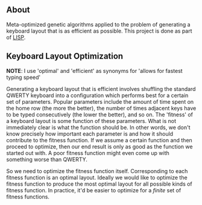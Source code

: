 About
-----
Meta-optimized genetic algorithms applied to the problem of generating a keyboard layout that is as efficient as possible. This project is done as part of [LISP](http://lispinsummerprojects.org).

Keyboard Layout Optimization
----------------------------

**NOTE**: I use 'optimal' and 'efficient' as synonyms for 'allows for fastest typing speed'

Generating a keyboard layout that is efficient involves shuffling the standard QWERTY keyboard into a configuration which performs best for a certain set of parameters. Popular parameters include the amount of time spent on the home row (the more the better), the number of times adjacent keys have to be typed consecutively (the lower the better), and so on. The 'fitness' of a keyboard layout is some function of these parameters. What is not immediately clear is what the function should be. In other words, we don't know precisely how important each parameter is and how it should contribute to the fitness function. If we assume a certain function and then proceed to optimize, then our end result is only as good as the function we started out with. A poor fitness function might even come up with something worse than QWERTY.

So we need to optimize the fitness function itself. Corresponding to each fitness function is an optimal layout. Ideally we would like to optimize the fitness function to produce the most optimal layout for all possible kinds of fitness function. In practice, it'd be easier to optimize for a *finite* set of fitness functions.
